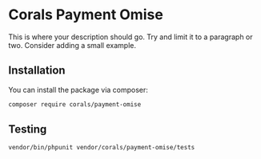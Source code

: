 # Corals Payment Omise

This is where your description should go. Try and limit it to a paragraph or two. Consider adding a small example.

## Installation

You can install the package via composer:

```bash
composer require corals/payment-omise
```

## Testing

```bash
vendor/bin/phpunit vendor/corals/payment-omise/tests 
```
